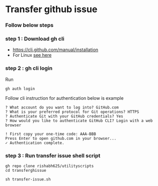 # Transfer github issue 

### Follow below steps

### step 1 : Download gh cli

- https://cli.github.com/manual/installation
- For Linux [see here](https://github.com/cli/cli/blob/trunk/docs/install_linux.md)

### step 2 : gh cli login

Run
```
gh auth login
```

Follow cli instruction for authentication below is example 
```
? What account do you want to log into? GitHub.com
? What is your preferred protocol for Git operations? HTTPS
? Authenticate Git with your GitHub credentials? Yes
? How would you like to authenticate GitHub CLI? Login with a web browser

! First copy your one-time code: AAA-BBB
Press Enter to open github.com in your browser... 
✓ Authentication complete.
```

### step 3 : Run transfer issue shell script

```
gh repo clone rishabh625/utilityscripts
cd transferghissue
```

```
sh transfer-issue.sh
```

